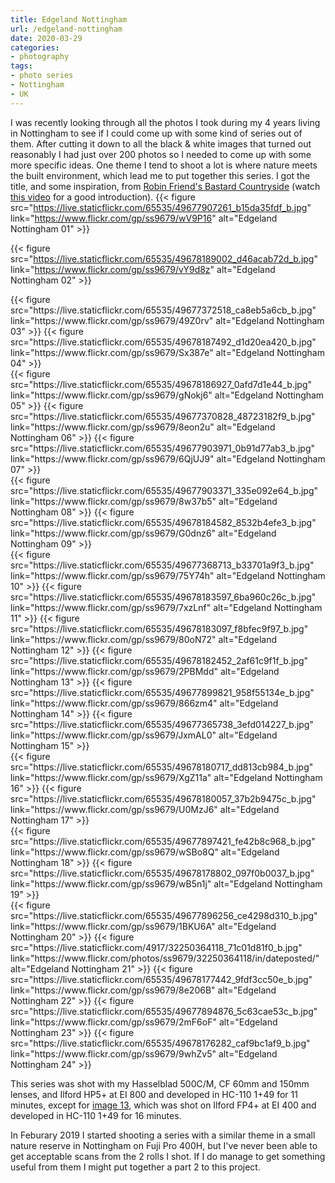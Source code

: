 ```yaml
---
title: Edgeland Nottingham
url: /edgeland-nottingham
date: 2020-03-29
categories:
- photography
tags:
- photo series
- Nottingham
- UK
---
```

I was recently looking through all the photos I took during my 4 years living in
Nottingham to see if I could come up with some kind of series out of them. After
cutting it down to all the black & white images that turned out reasonably I had
just over 200 photos so I needed to come up with some more specific ideas. One
theme I tend to shoot a lot is where nature meets the built environment, which
lead me to put together this series. I got the title, and some inspiration, from
[Robin Friend's Bastard
Countryside](https://www.robinfriend.co.uk/bastard-countryside) (watch [this
video](https://www.youtube.com/watch?v=EkS_jxaej90) for a good introduction).
{{< figure src="https://live.staticflickr.com/65535/49677907261_b15da35fdf_b.jpg"
	link="https://www.flickr.com/gp/ss9679/wV9P16" alt="Edgeland Nottingham 01" >}}
<!--more-->
{{< figure src="https://live.staticflickr.com/65535/49678189002_d46acab72d_b.jpg"
	link="https://www.flickr.com/gp/ss9679/vY9d8z" alt="Edgeland Nottingham 02" >}}
<div class="diptych">
{{< figure src="https://live.staticflickr.com/65535/49677372518_ca8eb5a6cb_b.jpg"
	link="https://www.flickr.com/gp/ss9679/49Z0rv" alt="Edgeland Nottingham 03" >}}
{{< figure src="https://live.staticflickr.com/65535/49678187492_d1d20ea420_b.jpg"
	link="https://www.flickr.com/gp/ss9679/Sx387e" alt="Edgeland Nottingham 04" >}}
</div>
{{< figure src="https://live.staticflickr.com/65535/49678186927_0afd7d1e44_b.jpg"
	link="https://www.flickr.com/gp/ss9679/gNokj6" alt="Edgeland Nottingham 05" >}}
{{< figure src="https://live.staticflickr.com/65535/49677370828_48723182f9_b.jpg"
	link="https://www.flickr.com/gp/ss9679/8eon2u" alt="Edgeland Nottingham 06" >}}
{{< figure src="https://live.staticflickr.com/65535/49677903971_0b91d77ab3_b.jpg"
	link="https://www.flickr.com/gp/ss9679/6QjUJ9" alt="Edgeland Nottingham 07" >}}
<div class="diptych">
{{< figure src="https://live.staticflickr.com/65535/49677903371_335e092e64_b.jpg"
	link="https://www.flickr.com/gp/ss9679/8w37b5" alt="Edgeland Nottingham 08" >}}
{{< figure src="https://live.staticflickr.com/65535/49678184582_8532b4efe3_b.jpg"
	link="https://www.flickr.com/gp/ss9679/G0dnz6" alt="Edgeland Nottingham 09" >}}
</div>
{{< figure src="https://live.staticflickr.com/65535/49677368713_b33701a9f3_b.jpg"
	link="https://www.flickr.com/gp/ss9679/75Y74h" alt="Edgeland Nottingham 10" >}}
{{< figure src="https://live.staticflickr.com/65535/49678183597_6ba960c26c_b.jpg"
	link="https://www.flickr.com/gp/ss9679/7xzLnf" alt="Edgeland Nottingham 11" >}}
{{< figure src="https://live.staticflickr.com/65535/49678183097_f8bfec9f97_b.jpg"
	link="https://www.flickr.com/gp/ss9679/80oN72" alt="Edgeland Nottingham 12" >}}
<a name="13"></a>
{{< figure src="https://live.staticflickr.com/65535/49678182452_2af61c9f1f_b.jpg"
	link="https://www.flickr.com/gp/ss9679/2PBMdd" alt="Edgeland Nottingham 13" >}}
{{< figure src="https://live.staticflickr.com/65535/49677899821_958f55134e_b.jpg"
	link="https://www.flickr.com/gp/ss9679/866zm4" alt="Edgeland Nottingham 14" >}}
{{< figure src="https://live.staticflickr.com/65535/49677365738_3efd014227_b.jpg"
	link="https://www.flickr.com/gp/ss9679/JxmAL0" alt="Edgeland Nottingham 15" >}}
<div class="diptych">
{{< figure src="https://live.staticflickr.com/65535/49678180717_dd813cb984_b.jpg"
	link="https://www.flickr.com/gp/ss9679/XgZ11a" alt="Edgeland Nottingham 16" >}}
{{< figure src="https://live.staticflickr.com/65535/49678180057_37b2b9475c_b.jpg"
	link="https://www.flickr.com/gp/ss9679/U0MzJ6" alt="Edgeland Nottingham 17" >}}
</div>
<div class="diptych">
{{< figure src="https://live.staticflickr.com/65535/49677897421_fe42b8c968_b.jpg"
	link="https://www.flickr.com/gp/ss9679/wSBo8Q" alt="Edgeland Nottingham 18" >}}
{{< figure src="https://live.staticflickr.com/65535/49678178802_097f0b0037_b.jpg"
	link="https://www.flickr.com/gp/ss9679/wB5n1j" alt="Edgeland Nottingham 19" >}}
</div>
{{< figure src="https://live.staticflickr.com/65535/49677896256_ce4298d310_b.jpg"
	link="https://www.flickr.com/gp/ss9679/1BKU6A" alt="Edgeland Nottingham 20" >}}
{{< figure src="https://live.staticflickr.com/4917/32250364118_71c01d81f0_b.jpg"
	link="https://www.flickr.com/photos/ss9679/32250364118/in/dateposted/" alt="Edgeland Nottingham 21" >}}
{{< figure src="https://live.staticflickr.com/65535/49678177442_9fdf3cc50e_b.jpg"
	link="https://www.flickr.com/gp/ss9679/8e206B" alt="Edgeland Nottingham 22" >}}
{{< figure src="https://live.staticflickr.com/65535/49677894876_5c63cae53c_b.jpg"
	link="https://www.flickr.com/gp/ss9679/2mF6oF" alt="Edgeland Nottingham 23" >}}
{{< figure src="https://live.staticflickr.com/65535/49678176282_caf9bc1af9_b.jpg"
	link="https://www.flickr.com/gp/ss9679/9whZv5" alt="Edgeland Nottingham 24" >}}

This series was shot with my Hasselblad 500C/M, CF 60mm and 150mm lenses, and
Ilford HP5+ at EI 800 and developed in HC-110 1+49 for 11 minutes, except for
[image 13](#13), which was shot on Ilford FP4+ at EI 400 and developed in HC-110
1+49 for 16 minutes.

In Feburary 2019 I started shooting a series with a similar theme in a small
nature reserve in Nottingham on Fuji Pro 400H, but I've never been able to get
acceptable scans from the 2 rolls I shot. If I do manage to get something useful
from them I might put together a part 2 to this project.
